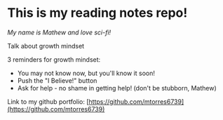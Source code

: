 # This is my reading notes repo!

_My name is Mathew and love sci-fi!_

Talk about growth mindset

3 reminders for growth mindset:

* You may not know now, but you'll know it soon!
* Push the "I Believe!" button
* Ask for help - no shame in getting help! (don't be stubborn, Mathew)

Link to my github portfolio: [https://github.com/mtorres6739](https://github.com/mtorres6739)
